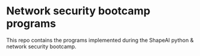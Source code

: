 # Network security bootcamp programs
This repo contains the programs implemented during the ShapeAI python & network security bootcamp.
